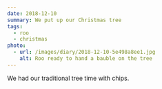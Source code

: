```yaml
---
date: 2018-12-10
summary: We put up our Christmas tree
tags:
  - roo
  - christmas
photo:
  - url: /images/diary/2018-12-10-5e498a8ee1.jpg
    alt: Roo ready to hand a bauble on the tree
---
```

We had our traditional tree time with chips.